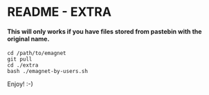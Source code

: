 # README - EXTRA

#### This will only works if you have files stored from pastebin with the original name.

    cd /path/to/emagnet
    git pull
    cd ./extra
    bash ./emagnet-by-users.sh
    
   Enjoy! :-)
